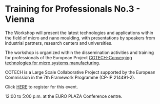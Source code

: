 # Training for Professionals No.3 - Vienna

The Workshop will present the latest technologies and applications within the field of micro and nano moulding, with presentations by speakers from industrial partners, research centers and universities.
<!--break-->
The workshop is organized within the dissemination activities and training for professionals of the European Project [COTECH-Converging technologies for micro systems manufacturing](http://www.fp7-cotech.eu/). 
  
COTECH is a Large Scale Collaborative Project supported by the European Commission in the 7th Framework Programme (CP-IP 214491-2).  
  
Click [HERE](http://www.inscription-facile.com/events/register/pIwLKBz0jhP3wBSnZIqc) to register for this event.

12:00 to 5:00 p.m. at the EURO PLAZA Conference centre.
